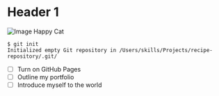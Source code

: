 # Header 1

![Image Happy Cat](https://uelzener.de/magazin/app/uploads/2015/07/24b5c67e-20be-4364-a68f-d44f6bbcd440.jpg)

```
$ git init
Initialized empty Git repository in /Users/skills/Projects/recipe-repository/.git/
```

- [ ] Turn on GitHub Pages
- [ ] Outline my portfolio
- [ ] Introduce myself to the world
